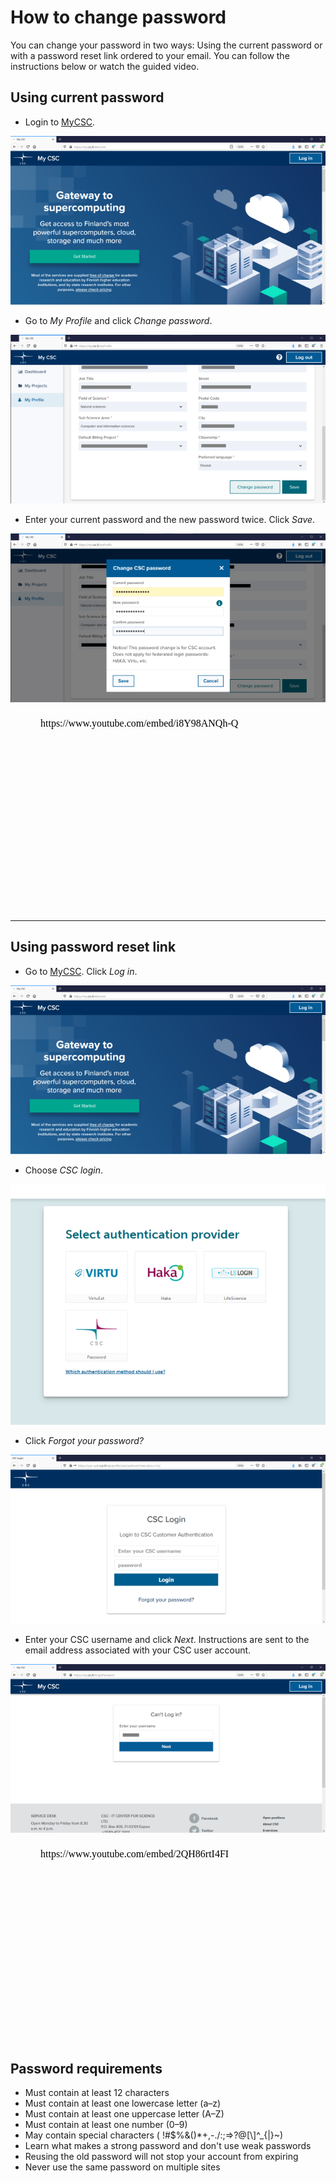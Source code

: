 # How to change password

You can change your password in two ways: Using the current password or with a
password reset link ordered to your email. You can follow the instructions below or watch the guided video.

## Using current password


* Login to [MyCSC](http://my.csc.fi).

![Landing page](images/small/landing-page-mid.png)

* Go to _My Profile_ and click _Change password_.

![My profile](images/small/my-profile-mid.png)

* Enter your current password and the new password twice. Click _Save_.

![Change password](images/small/change-password-mid.png)


<figure class="video_container">
<iframe width="560" height="315" srcdoc="https://www.youtube.com/embed/i8Y98ANQh-Q" frameborder="0" allow="accelerometer; autoplay; encrypted-media; gyroscope; picture-in-picture" allowfullscreen></iframe>
</figure>


*****

## Using password reset link





* Go to [MyCSC](http://my.csc.fi). Click _Log in_.

![Landing page](images/small/landing-page-mid.png)


* Choose _CSC login_.

![virtu, Haka or CSC](images/small/authentication-method-mid.png)

* Click _Forgot your password?_

![CSC login](images/small/csc-login-mid.png)


* Enter your CSC username and click _Next_. Instructions are sent to the email
   address associated with your CSC user account.

![Forgot password](images/small/forgot-password-mid.png)
 
<figure class="video_container">
<iframe width="560" height="315" srcdoc="https://www.youtube.com/embed/2QH86rtI4FI" frameborder="0" allow="accelerometer; autoplay; encrypted-media; gyroscope; picture-in-picture" allowfullscreen></iframe>
</figure>   

## Password requirements

* Must contain at least 12 characters
* Must contain at least one lowercase letter (a–z)
* Must contain at least one uppercase letter (A–Z)
* Must contain at least one number (0–9)
* May contain special characters ( !#$%&()*+,-./:;=>?@[\\]^_{|}~)
* Learn what makes a strong password and don't use weak passwords
* Reusing the old password will not stop your account from expiring
* Never use the same password on multiple sites


